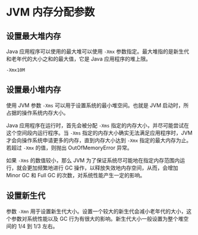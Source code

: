 # JVM 内存分配参数

## 设置最大堆内存

Java 应用程序可以使用的最大堆可以使用 `-Xmx` 参数指定。最大堆指的是新生代和老年代的大小之和的最大值，它是 Java 应用程序的堆上限。

```
-Xmx10M
```

## 设置最小堆内存

使用 JVM 参数 `-Xms` 可以用于设置系统的最小堆空间。也就是 JVM 启动时，所占据的操作系统内存大小。

Java 应用程序在运行时，首先会被分配 `-Xms` 指定的内存大小，并尽可能尝试在这个空间段内运行程序。当 `-Xms` 指定的内存大小确实无法满足应用程序时，JVM 才会向操作系统申请更多的内存，直到内存大小达到 `-Xmx` 指定的最大内存为止。若超过 `-Xmx` 的值，则抛出 OutOfMemoryError 异常。

如果 `-Xms` 的数值较小，那么 JVM 为了保证系统尽可能地在指定内存范围内运行，就会更加频繁地进行 GC 操作，以释放失效地内存空间，从而，会增加 Minor GC 和 Full GC 的次数，对系统性能产生一定的影响。

## 设置新生代

参数 `-Xmn` 用于设置新生代大小。设置一个较大的新生代会减小老年代的大小，这个参数对系统性能以及 GC 行为有很大的影响。新生代大小一般设置为整个堆空间的 1/4 到 1/3 左右。

